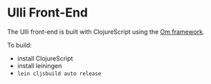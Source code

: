 # Ulli Front-End

The Ulli front-end is built with ClojureScript using the [Om framework](http://github.com/swannodette/om).

To build:

- install ClojureScript
- install leiningen
- `lein cljsbuild auto release`
